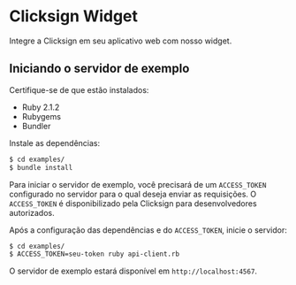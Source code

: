 # Clicksign Widget

Integre a Clicksign em seu aplicativo web com nosso widget.

## Iniciando o servidor de exemplo

Certifique-se de que estão instalados:

- Ruby 2.1.2
- Rubygems
- Bundler

Instale as dependências:

```bash
$ cd examples/
$ bundle install
```

Para iniciar o servidor de exemplo, você precisará de um `ACCESS_TOKEN` configurado no servidor para o qual deseja enviar as requisições. O `ACCESS_TOKEN` é disponibilizado pela Clicksign para desenvolvedores autorizados.

Após a configuração das dependências e do `ACCESS_TOKEN`, inicie o servidor:

```bash
$ cd examples/
$ ACCESS_TOKEN=seu-token ruby api-client.rb
```

O servidor de exemplo estará disponível em `http://localhost:4567`.
